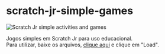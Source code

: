 # scratch-jr-simple-games
![Scratch Jr simple activities and games](https://calendar.portmoodylibrary.ca/default/Detail/2023-04-21-1500-Pro-D-Day-Family-Coding-Time-with-Scratch-Jr/3544f2f9-d912-4ddf-9e24-afa9012eb8e9)

Jogos simples em Scratch Jr para uso educacional.<br>
Para utilizar, baixe os arquivos, [clique aqui](https://codejr.org/scratchjr/index.html) e clique em "Load".
